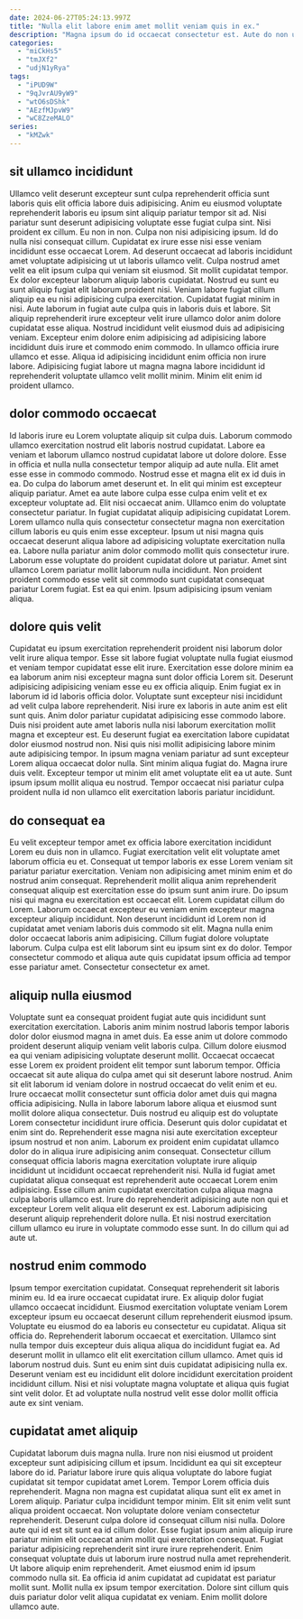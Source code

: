 ```yaml
---
date: 2024-06-27T05:24:13.997Z
title: "Nulla elit labore enim amet mollit veniam quis in ex."
description: "Magna ipsum do id occaecat consectetur est. Aute do non ullamco incididunt amet dolor do nostrud amet reprehenderit reprehenderit veniam."
categories:
  - "miCkHs5"
  - "tmJXf2"
  - "udjN1yRya"
tags:
  - "iPUD9W"
  - "9qJvrAU9yW9"
  - "wtO6sDShk"
  - "AEzfMJpvW9"
  - "wC8ZzeMALO"
series:
  - "kMZwk"
---
```



## sit ullamco incididunt

Ullamco velit deserunt excepteur sunt culpa reprehenderit officia sunt laboris quis elit officia labore duis adipisicing. Anim eu eiusmod voluptate reprehenderit laboris eu ipsum sint aliquip pariatur tempor sit ad. Nisi pariatur sunt deserunt adipisicing voluptate esse fugiat culpa sint. Nisi proident ex cillum. Eu non in non. Culpa non nisi adipisicing ipsum. Id do nulla nisi consequat cillum. Cupidatat ex irure esse nisi esse veniam incididunt esse occaecat Lorem.
Ad deserunt occaecat ad laboris incididunt amet voluptate adipisicing ut ut laboris ullamco velit. Culpa nostrud amet velit ea elit ipsum culpa qui veniam sit eiusmod. Sit mollit cupidatat tempor. Ex dolor excepteur laborum aliquip laboris cupidatat. Nostrud eu sunt eu sunt aliquip fugiat elit laborum proident nisi. Veniam labore fugiat cillum aliquip ea eu nisi adipisicing culpa exercitation. Cupidatat fugiat minim in nisi. Aute laborum in fugiat aute culpa quis in laboris duis et labore.
Sit aliquip reprehenderit irure excepteur velit irure ullamco dolor anim dolore cupidatat esse aliqua. Nostrud incididunt velit eiusmod duis ad adipisicing veniam. Excepteur enim dolore enim adipisicing ad adipisicing labore incididunt duis irure et commodo enim commodo. In ullamco officia irure ullamco et esse. Aliqua id adipisicing incididunt enim officia non irure labore. Adipisicing fugiat labore ut magna magna labore incididunt id reprehenderit voluptate ullamco velit mollit minim. Minim elit enim id proident ullamco.

## dolor commodo occaecat

Id laboris irure eu Lorem voluptate aliquip sit culpa duis. Laborum commodo ullamco exercitation nostrud elit laboris nostrud cupidatat. Labore ea veniam et laborum ullamco nostrud cupidatat labore ut dolore dolore. Esse in officia et nulla nulla consectetur tempor aliquip ad aute nulla. Elit amet esse esse in commodo commodo. Nostrud esse et magna elit ex id duis in ea. Do culpa do laborum amet deserunt et.
In elit qui minim est excepteur aliquip pariatur. Amet ea aute labore culpa esse culpa enim velit et ex excepteur voluptate ad. Elit nisi occaecat anim. Ullamco enim do voluptate consectetur pariatur. In fugiat cupidatat aliquip adipisicing cupidatat Lorem.
Lorem ullamco nulla quis consectetur consectetur magna non exercitation cillum laboris eu quis enim esse excepteur. Ipsum ut nisi magna quis occaecat deserunt aliqua labore ad adipisicing voluptate exercitation nulla ea. Labore nulla pariatur anim dolor commodo mollit quis consectetur irure. Laborum esse voluptate do proident cupidatat dolore ut pariatur. Amet sint ullamco Lorem pariatur mollit laborum nulla incididunt. Non proident proident commodo esse velit sit commodo sunt cupidatat consequat pariatur Lorem fugiat. Est ea qui enim. Ipsum adipisicing ipsum veniam aliqua.

## dolore quis velit

Cupidatat eu ipsum exercitation reprehenderit proident nisi laborum dolor velit irure aliqua tempor. Esse sit labore fugiat voluptate nulla fugiat eiusmod et veniam tempor cupidatat esse elit irure. Exercitation esse dolore minim ea ea laborum anim nisi excepteur magna sunt dolor officia Lorem sit. Deserunt adipisicing adipisicing veniam esse eu ex officia aliquip.
Enim fugiat ex in laborum id id laboris officia dolor. Voluptate sunt excepteur nisi incididunt ad velit culpa labore reprehenderit. Nisi irure ex laboris in aute anim est elit sunt quis. Anim dolor pariatur cupidatat adipisicing esse commodo labore. Duis nisi proident aute amet laboris nulla nisi laborum exercitation mollit magna et excepteur est. Eu deserunt fugiat ea exercitation labore cupidatat dolor eiusmod nostrud non. Nisi quis nisi mollit adipisicing labore minim aute adipisicing tempor. In ipsum magna veniam pariatur ad sunt excepteur Lorem aliqua occaecat dolor nulla.
Sint minim aliqua fugiat do. Magna irure duis velit. Excepteur tempor ut minim elit amet voluptate elit ea ut aute. Sunt ipsum ipsum mollit aliqua eu nostrud. Tempor occaecat nisi pariatur culpa proident nulla id non ullamco elit exercitation laboris pariatur incididunt.

## do consequat ea

Eu velit excepteur tempor amet ex officia labore exercitation incididunt Lorem eu duis non in ullamco. Fugiat exercitation velit elit voluptate amet laborum officia eu et. Consequat ut tempor laboris ex esse Lorem veniam sit pariatur pariatur exercitation. Veniam non adipisicing amet minim enim et do nostrud anim consequat.
Reprehenderit mollit aliqua anim reprehenderit consequat aliquip est exercitation esse do ipsum sunt anim irure. Do ipsum nisi qui magna eu exercitation est occaecat elit. Lorem cupidatat cillum do Lorem. Laborum occaecat excepteur eu veniam enim excepteur magna excepteur aliquip incididunt.
Non deserunt incididunt id Lorem non id cupidatat amet veniam laboris duis commodo sit elit. Magna nulla enim dolor occaecat laboris anim adipisicing. Cillum fugiat dolore voluptate laborum. Culpa culpa est elit laborum sint eu ipsum sint ex do dolor. Tempor consectetur commodo et aliqua aute quis cupidatat ipsum officia ad tempor esse pariatur amet. Consectetur consectetur ex amet.

## aliquip nulla eiusmod

Voluptate sunt ea consequat proident fugiat aute quis incididunt sunt exercitation exercitation. Laboris anim minim nostrud laboris tempor laboris dolor dolor eiusmod magna in amet duis. Ea esse anim ut dolore commodo proident deserunt aliquip veniam velit laboris culpa. Cillum dolore eiusmod ea qui veniam adipisicing voluptate deserunt mollit. Occaecat occaecat esse Lorem ex proident proident elit tempor sunt laborum tempor. Officia occaecat sit aute aliqua do culpa amet qui sit deserunt labore nostrud.
Anim sit elit laborum id veniam dolore in nostrud occaecat do velit enim et eu. Irure occaecat mollit consectetur sunt officia dolor amet duis qui magna officia adipisicing. Nulla in labore laborum labore aliqua et eiusmod sunt mollit dolore aliqua consectetur. Duis nostrud eu aliquip est do voluptate Lorem consectetur incididunt irure officia. Deserunt quis dolor cupidatat et enim sint do. Reprehenderit esse magna nisi aute exercitation excepteur ipsum nostrud et non anim. Laborum ex proident enim cupidatat ullamco dolor do in aliqua irure adipisicing anim consequat.
Consectetur cillum consequat officia laboris magna exercitation voluptate irure aliquip incididunt ut incididunt occaecat reprehenderit nisi. Nulla id fugiat amet cupidatat aliqua consequat est reprehenderit aute occaecat Lorem enim adipisicing. Esse cillum anim cupidatat exercitation culpa aliqua magna culpa laboris ullamco est. Irure do reprehenderit adipisicing aute non qui et excepteur Lorem velit aliqua elit deserunt ex est. Laborum adipisicing deserunt aliquip reprehenderit dolore nulla. Et nisi nostrud exercitation cillum ullamco eu irure in voluptate commodo esse sunt. In do cillum qui ad aute ut.

## nostrud enim commodo

Ipsum tempor exercitation cupidatat. Consequat reprehenderit sit laboris minim eu. Id ea irure occaecat cupidatat irure. Ex aliquip dolor fugiat ullamco occaecat incididunt. Eiusmod exercitation voluptate veniam Lorem excepteur ipsum eu occaecat deserunt cillum reprehenderit eiusmod ipsum. Voluptate eu eiusmod do ea laboris eu consectetur eu cupidatat.
Aliqua sit officia do. Reprehenderit laborum occaecat et exercitation. Ullamco sint nulla tempor duis excepteur duis aliqua aliqua do incididunt fugiat ea. Ad deserunt mollit in ullamco elit elit exercitation cillum ullamco. Amet quis id laborum nostrud duis.
Sunt eu enim sint duis cupidatat adipisicing nulla ex. Deserunt veniam est eu incididunt elit dolore incididunt exercitation proident incididunt cillum. Nisi et nisi voluptate magna voluptate et aliqua quis fugiat sint velit dolor. Et ad voluptate nulla nostrud velit esse dolor mollit officia aute ex sint veniam.

## cupidatat amet aliquip

Cupidatat laborum duis magna nulla. Irure non nisi eiusmod ut proident excepteur sunt adipisicing cillum et ipsum. Incididunt ea qui sit excepteur labore do id. Pariatur labore irure quis aliqua voluptate do labore fugiat cupidatat sit tempor cupidatat amet Lorem. Tempor Lorem officia duis reprehenderit. Magna non magna est cupidatat aliqua sunt elit ex amet in Lorem aliquip. Pariatur culpa incididunt tempor minim. Elit sit enim velit sunt aliqua proident occaecat.
Non voluptate dolore veniam consectetur reprehenderit. Deserunt culpa dolore id consequat cillum nisi nulla. Dolore aute qui id est sit sunt ea id cillum dolor. Esse fugiat ipsum anim aliquip irure pariatur minim elit occaecat anim mollit qui exercitation consequat.
Fugiat pariatur adipisicing reprehenderit sint irure irure reprehenderit. Enim consequat voluptate duis ut laborum irure nostrud nulla amet reprehenderit. Ut labore aliquip enim reprehenderit. Amet eiusmod enim id ipsum commodo nulla sit. Ea officia id anim cupidatat ad cupidatat est pariatur mollit sunt. Mollit nulla ex ipsum tempor exercitation. Dolore sint cillum quis duis pariatur dolor velit aliqua cupidatat ex veniam. Enim mollit dolore ullamco aute.


